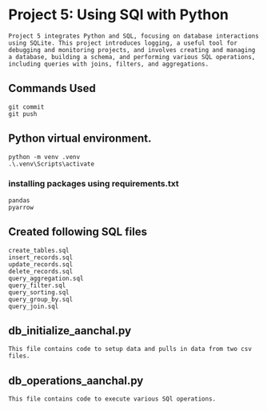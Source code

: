 # Project 5: Using SQl with Python

```
Project 5 integrates Python and SQL, focusing on database interactions using SQLite. This project introduces logging, a useful tool for debugging and monitoring projects, and involves creating and managing a database, building a schema, and performing various SQL operations, including queries with joins, filters, and aggregations.
```

## Commands Used
```git add .
git commit
git push
```
## Python virtual environment.
```
python -m venv .venv
.\.venv\Scripts\activate
```
### installing packages using requirements.txt
```
pandas
pyarrow
```

## Created following SQL files

```
create_tables.sql
insert_records.sql
update_records.sql
delete_records.sql
query_aggregation.sql
query_filter.sql
query_sorting.sql
query_group_by.sql
query_join.sql 
```

## db_initialize_aanchal.py
``` 
This file contains code to setup data and pulls in data from two csv files.
```

## db_operations_aanchal.py
```
This file contains code to execute various SQl operations. 
```



